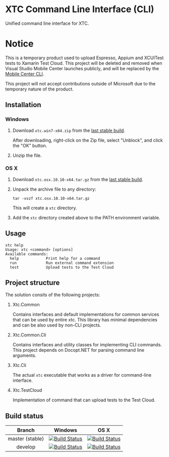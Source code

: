# XTC Command Line Interface (CLI) 

Unified command line interface for XTC.

# Notice 

This is a temporary product used to upload Espresso, Appium and XCUITest tests to Xamarin Test Cloud. This project will be deleted and removed when Visual Studio Mobile Center launches publicly, and will be replaced by the [Mobile Center CLI](https://github.com/Microsoft/mobile-center-cli).

This project will not accept contributions outside of Microsoft due to the temporary nature of the product.

## Installation

### Windows

1. Download ```xtc.win7-x64.zip``` from the [last stable build](http://calabash-ci.macminicolo.net:8080/view/Uploader/job/Uploader%20master/lastSuccessfulBuild/artifact/publish/Release/xtc.win7-x64.zip).
   
   After downloading, right-click on the Zip file, select "Unblock", and click the "OK" button.
2. Unzip the file.

### OS X
1. Download ```xtc.osx.10.10-x64.tar.gz``` from the [last stable build](http://calabash-ci.macminicolo.net:8080/view/Uploader/job/Uploader%20master/lastSuccessfulBuild/artifact/publish/Release/xtc.osx.10.10-x64.tar.gz).

2. Unpack the archive file to any directory:

   ```tar -xvzf xtc.osx.10.10-x64.tar.gz```

   This will create a `xtc` directory.

3. Add the `xtc` directory created above to the PATH environment variable.

## Usage
```
xtc help
Usage: xtc <command> [options]
Available commands:
  help            Print help for a command
  run             Run external command extension
  test            Upload tests to the Test Cloud
```

## Project structure
The solution consits of the following projects:

1. Xtc.Common
   
   Contains interfaces and default implementations for common services that can be used
   by entire xtc. This library has minimal dependencies and can be also used by non-CLI projects.

2. Xtc.Common.Cli

   Contains interfaces and utility classes for implementing CLI commands. This 
   project depends on Docopt.NET for parsing command line arguments.

3. Xtc.Cli

   The actual `xtc` executable that works as a driver for command-line interface.

4. Xtc.TestCloud

   Implementation of command that can upload tests to the Test Cloud.

## Build status

| Branch  | Windows  | OS X      |
|:-------:|:--------:|:--------:|
| master (stable) | [![Build Status](http://xtc-jenkins.xamdev.com/view/Uploader/job/Uploader%20master/badge/icon)](http://xtc-jenkins.xamdev.com/view/Uploader/job/Uploader%20master/) | [![Build Status](http://calabash-ci.macminicolo.net:8080/view/Uploader/job/Uploader%20master/badge/icon)](http://calabash-ci.macminicolo.net:8080/view/Uploader/job/Uploader%20master/) | 
| develop | [![Build Status](http://xtc-jenkins.xamdev.com/view/Uploader/job/Uploader%20develop/badge/icon)](http://xtc-jenkins.xamdev.com/view/Uploader/job/Uploader%20develop/)     | [![Build Status](http://calabash-ci.macminicolo.net:8080/view/Uploader/job/Uploader%20develop/badge/icon)](http://calabash-ci.macminicolo.net:8080/view/Uploader/job/Uploader%20develop/)     | 
